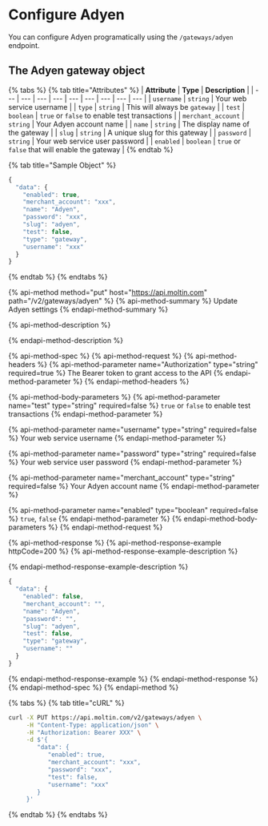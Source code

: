 # Configure Adyen

You can configure Adyen programatically using the `/gateways/adyen` endpoint.

## The Adyen gateway object

{% tabs %}
{% tab title="Attributes" %}
| **Attribute** | **Type** | **Description** |
| --- | --- | --- | --- | --- | --- | --- | --- | --- |
| `username` | `string` | Your web service username |
| `type` | `string` | This will always be `gateway` |
| `test` | `boolean` | `true` or `false` to enable test transactions |
| `merchant_account` | `string` | Your Adyen account name |
| `name` | `string` | The display name of the gateway |
| `slug` | `string` | A unique slug for this gateway |
| `password` | `string` | Your web service user password |
| `enabled` | `boolean` | `true` or `false` that will enable the gateway |
{% endtab %}

{% tab title="Sample Object" %}
```javascript
{
  "data": {
    "enabled": true,
    "merchant_account": "xxx",
    "name": "Adyen",
    "password": "xxx",
    "slug": "adyen",
    "test": false,
    "type": "gateway",
    "username": "xxx"
  }
}
```
{% endtab %}
{% endtabs %}

{% api-method method="put" host="https://api.moltin.com" path="/v2/gateways/adyen" %}
{% api-method-summary %}
Update Adyen settings
{% endapi-method-summary %}

{% api-method-description %}

{% endapi-method-description %}

{% api-method-spec %}
{% api-method-request %}
{% api-method-headers %}
{% api-method-parameter name="Authorization" type="string" required=true %}
The Bearer token to grant access to the API
{% endapi-method-parameter %}
{% endapi-method-headers %}

{% api-method-body-parameters %}
{% api-method-parameter name="test" type="string" required=false %}
`true` or `false` to enable test transactions
{% endapi-method-parameter %}

{% api-method-parameter name="username" type="string" required=false %}
Your web service username
{% endapi-method-parameter %}

{% api-method-parameter name="password" type="string" required=false %}
Your web service user password
{% endapi-method-parameter %}

{% api-method-parameter name="merchant\_account" type="string" required=false %}
Your Adyen account name
{% endapi-method-parameter %}

{% api-method-parameter name="enabled" type="boolean" required=false %}
`true`, `false`
{% endapi-method-parameter %}
{% endapi-method-body-parameters %}
{% endapi-method-request %}

{% api-method-response %}
{% api-method-response-example httpCode=200 %}
{% api-method-response-example-description %}

{% endapi-method-response-example-description %}

```javascript
{
  "data": {
    "enabled": false,
    "merchant_account": "",
    "name": "Adyen",
    "password": "",
    "slug": "adyen",
    "test": false,
    "type": "gateway",
    "username": ""
  }
}
```
{% endapi-method-response-example %}
{% endapi-method-response %}
{% endapi-method-spec %}
{% endapi-method %}

{% tabs %}
{% tab title="cURL" %}
```bash
curl -X PUT https://api.moltin.com/v2/gateways/adyen \
     -H "Content-Type: application/json" \
     -H "Authorization: Bearer XXX" \
     -d $'{
        "data": {
           "enabled": true,
           "merchant_account": "xxx",
           "password": "xxx",
           "test": false,
           "username": "xxx"
        }
     }'
```
{% endtab %}
{% endtabs %}

